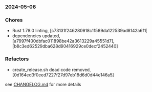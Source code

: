 ### 2024-05-06

### Chores
+ Rust 1.78.0 linting, [c73131f246280918c1f589da122539ad8142a6f1]
+ dependencies updated, [a7997f400dbfac011898be42a3613229a45551d7], [b8c3ed62529dba628d90416929ce0decf2452440]

### Refactors
+ create_release.sh dead code removed, [0d164ed3f0eed7227f27d97eb18d6d0d44e146a5]

see <a href='https://github.com/mrjackwills/belugasnooze_pi/blob/main/CHANGELOG.md'>CHANGELOG.md</a> for more details
